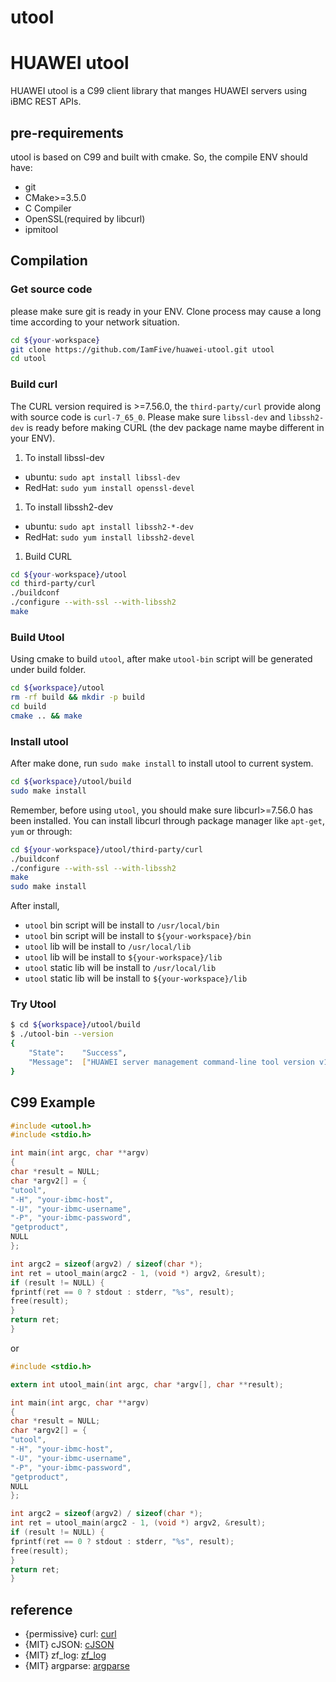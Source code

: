 utool
============

# HUAWEI utool

HUAWEI utool is a C99 client library that manges HUAWEI servers using iBMC REST APIs.


## pre-requirements

utool is based on C99 and built with cmake. So, the compile ENV should have:
- git
- CMake>=3.5.0
- C Compiler
- OpenSSL(required by libcurl)
- ipmitool

## Compilation

### Get source code

please make sure git is ready in your ENV. Clone process may cause a long time according to your network situation.

```bash
cd ${your-workspace}
git clone https://github.com/IamFive/huawei-utool.git utool
cd utool
```

### Build curl
The CURL version required is >=7.56.0, the `third-party/curl` provide along with source code is `curl-7_65_0`.
Please make sure `libssl-dev` and `libssh2-dev` is ready before making CURL (the dev package name maybe different in
your ENV).

1. To install libssl-dev

- ubuntu: `sudo apt install libssl-dev`
- RedHat: `sudo yum install openssl-devel`

1. To install libssh2-dev

- ubuntu: `sudo apt install libssh2-*-dev`
- RedHat: `sudo yum install libssh2-devel`


1. Build CURL

```bash
cd ${your-workspace}/utool
cd third-party/curl
./buildconf
./configure --with-ssl --with-libssh2
make
```


### Build Utool

Using cmake to build `utool`, after make `utool-bin` script will be generated under build folder.

```bash
cd ${workspace}/utool
rm -rf build && mkdir -p build
cd build
cmake .. && make
```


### Install utool

After make done, run `sudo make install` to install utool to current system.

```bash
cd ${workspace}/utool/build
sudo make install
```

Remember, before using `utool`, you should make sure libcurl>=7.56.0 has been installed.
You can install libcurl through package manager like `apt-get`, `yum` or through:

```bash
cd ${your-workspace}/utool/third-party/curl
./buildconf
./configure --with-ssl --with-libssh2
make 
sudo make install
```

After install,

- `utool` bin script will be install to `/usr/local/bin`
- `utool` bin script will be install to `${your-workspace}/bin`
- `utool` lib will be install to `/usr/local/lib`
- `utool` lib will be install to `${your-workspace}/lib`
- `utool` static lib will be install to `/usr/local/lib`
- `utool` static lib will be install to `${your-workspace}/lib`

### Try Utool

```sh
$ cd ${workspace}/utool/build
$ ./utool-bin --version
{
	"State":	"Success",
	"Message":	["HUAWEI server management command-line tool version v1.0.2"]
}
```


## C99 Example

```C
#include <utool.h>
#include <stdio.h>

int main(int argc, char **argv)
{
char *result = NULL;
char *argv2[] = {
"utool",
"-H", "your-ibmc-host",
"-U", "your-ibmc-username",
"-P", "your-ibmc-password",
"getproduct",
NULL
};

int argc2 = sizeof(argv2) / sizeof(char *);
int ret = utool_main(argc2 - 1, (void *) argv2, &result);
if (result != NULL) {
fprintf(ret == 0 ? stdout : stderr, "%s", result);
free(result);
}
return ret;
}
```

or

```C
#include <stdio.h>

extern int utool_main(int argc, char *argv[], char **result);

int main(int argc, char **argv)
{
char *result = NULL;
char *argv2[] = {
"utool",
"-H", "your-ibmc-host",
"-U", "your-ibmc-username",
"-P", "your-ibmc-password",
"getproduct",
NULL
};

int argc2 = sizeof(argv2) / sizeof(char *);
int ret = utool_main(argc2 - 1, (void *) argv2, &result);
if (result != NULL) {
fprintf(ret == 0 ? stdout : stderr, "%s", result);
free(result);
}
return ret;
}
```

## reference

- {permissive} curl: [curl](https://github.com/curl/curl)
- {MIT} cJSON: [cJSON](https://github.com/DaveGamble/cJSON)
- {MIT} zf_log: [zf_log](https://github.com/wonder-mice/zf_log)
- {MIT} argparse: [argparse](https://github.com/cofyc/argparse.git) 
